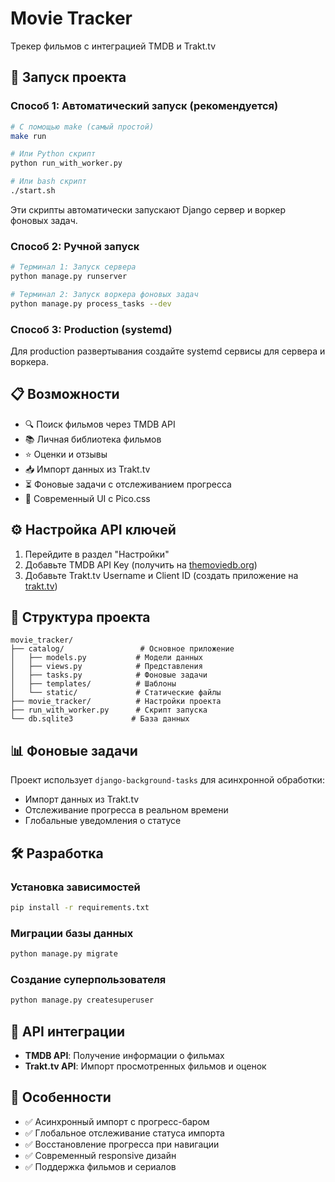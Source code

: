# Movie Tracker

Трекер фильмов с интеграцией TMDB и Trakt.tv

## 🚀 Запуск проекта

### Способ 1: Автоматический запуск (рекомендуется)
```bash
# С помощью make (самый простой)
make run

# Или Python скрипт
python run_with_worker.py

# Или bash скрипт
./start.sh
```
Эти скрипты автоматически запускают Django сервер и воркер фоновых задач.

### Способ 2: Ручной запуск
```bash
# Терминал 1: Запуск сервера
python manage.py runserver

# Терминал 2: Запуск воркера фоновых задач
python manage.py process_tasks --dev
```

### Способ 3: Production (systemd)
Для production развертывания создайте systemd сервисы для сервера и воркера.

## 📋 Возможности

- 🔍 Поиск фильмов через TMDB API
- 📚 Личная библиотека фильмов
- ⭐ Оценки и отзывы
- 📥 Импорт данных из Trakt.tv
- ⏳ Фоновые задачи с отслеживанием прогресса
- 🎨 Современный UI с Pico.css

## ⚙️ Настройка API ключей

1. Перейдите в раздел "Настройки"
2. Добавьте TMDB API Key (получить на [themoviedb.org](https://www.themoviedb.org/settings/api))
3. Добавьте Trakt.tv Username и Client ID (создать приложение на [trakt.tv](https://trakt.tv/oauth/applications))

## 🔧 Структура проекта

```
movie_tracker/
├── catalog/                 # Основное приложение
│   ├── models.py           # Модели данных
│   ├── views.py            # Представления
│   ├── tasks.py            # Фоновые задачи
│   ├── templates/          # Шаблоны
│   └── static/             # Статические файлы
├── movie_tracker/          # Настройки проекта
├── run_with_worker.py      # Скрипт запуска
└── db.sqlite3             # База данных
```

## 📊 Фоновые задачи

Проект использует `django-background-tasks` для асинхронной обработки:

- Импорт данных из Trakt.tv
- Отслеживание прогресса в реальном времени
- Глобальные уведомления о статусе

## 🛠️ Разработка

### Установка зависимостей
```bash
pip install -r requirements.txt
```

### Миграции базы данных
```bash
python manage.py migrate
```

### Создание суперпользователя
```bash
python manage.py createsuperuser
```

## 📝 API интеграции

- **TMDB API**: Получение информации о фильмах
- **Trakt.tv API**: Импорт просмотренных фильмов и оценок

## 🎯 Особенности

- ✅ Асинхронный импорт с прогресс-баром
- ✅ Глобальное отслеживание статуса импорта
- ✅ Восстановление прогресса при навигации
- ✅ Современный responsive дизайн
- ✅ Поддержка фильмов и сериалов